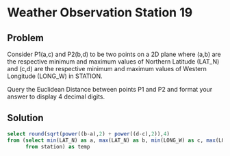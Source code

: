 # Weather Observation Station 19

## Problem

Consider P1(a,c) and P2(b,d) to be two points on a 2D plane where (a,b) are the respective minimum and maximum values of Northern Latitude (LAT_N) and (c,d) are the respective minimum and maximum values of Western Longitude (LONG_W) in STATION.

Query the Euclidean Distance between points P1 and P2 and format your answer to display 4 decimal digits.

## Solution
```sql
select round(sqrt(power((b-a),2) + power((d-c),2)),4)
from (select min(LAT_N) as a, max(LAT_N) as b, min(LONG_W) as c, max(LONG_w) as d
      from station) as temp
```
